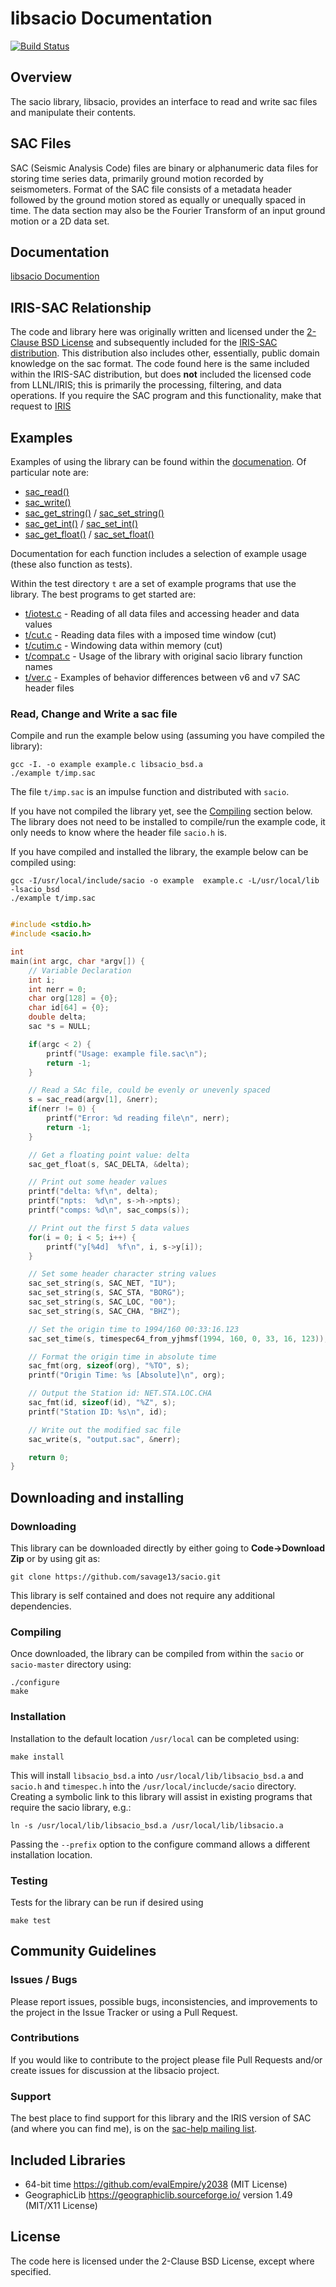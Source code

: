 libsacio Documentation
======================

[![Build Status](https://travis-ci.com/savage13/sacio.svg?branch=master)](https://travis-ci.com/savage13/sacio)

Overview
--------

The sacio library, libsacio, provides an interface to read and write sac files and manipulate their contents.

SAC Files
---------
SAC (Seismic Analysis Code) files are binary or alphanumeric data files for storing time series data, primarily ground motion recorded by seismometers. Format of the SAC file consists of a metadata header followed by the ground motion stored as equally or unequally spaced in time. The data section may also be the Fourier Transform of an input ground motion or a 2D data set.


Documentation
-------------

[libsacio Documention](https://savage13.github.io/sacio/)

IRIS-SAC Relationship
---------------------

The code and library here was originally written and licensed under the [2-Clause BSD License](https://choosealicense.com/licenses/bsd-2-clause/) and subsequently included for the [IRIS-SAC distribution](http://ds.iris.edu/ds/nodes/dmc/forms/sac/). This distribution also includes other, essentially, public domain knowledge on the sac format.  The code found here is the same included within the IRIS-SAC distribution, but does **not** included the licensed code from LLNL/IRIS; this is primarily the processing, filtering, and data operations. If you require the SAC program and this functionality, make that request to [IRIS](http://ds.iris.edu/ds/nodes/dmc/forms/sac/)


Examples
--------

Examples of using the library can be found within the [documenation](https://savage13.github.io/sacio/). Of particular note are:

   - [sac_read()](https://savage13.github.io/sacio/html/group__sac.html#gab2623928ccd5cac1a4cc94be5dd89273)
   - [sac_write()](https://savage13.github.io/sacio/html/group__sac.html#gafe8cd1cadc546ea9d67a5ca14fd3886d)
   - [sac_get_string()](https://savage13.github.io/sacio/html/group__sac.html#ga58de657b18177e79b5fa001b21c55e32) / [sac_set_string()](https://savage13.github.io/sacio/html/group__sac.html#ga9acd9d129945c8fdf5a21434ce1d3359)
   - [sac_get_int()](https://savage13.github.io/sacio/html/group__sac.html#ga65ddb9d01a8d1ea66bc7ad1024b30534) / [sac_set_int()](https://savage13.github.io/sacio/html/group__sac.html#ga65ddb9d01a8d1ea66bc7ad1024b30534)
   - [sac_get_float()](https://savage13.github.io/sacio/html/group__sac.html#ga94ddfd21929cd9cb6faa508d8b6d1460) / [sac_set_float()](https://savage13.github.io/sacio/html/group__sac.html#gaa5cd583512409156b09d6a4b0ec4b683)

Documentation for each function includes a selection of example usage (these also function as tests).

Within the test directory `t` are a set of example programs that use the library.  The best programs to get started are:

   - [t/iotest.c](t/iotest.c) - Reading of all data files and accessing header and data values
   - [t/cut.c](t/cut.c)    - Reading data files with a imposed time window (cut)
   - [t/cutim.c](cutim.c)  - Windowing data within memory (cut)
   - [t/compat.c](t/compat.c) - Usage of the library with original sacio library function names
   - [t/ver.c](t/ver.c)    - Examples of behavior differences between v6 and v7 SAC header files

### Read, Change and Write a sac file

Compile and run the example below using (assuming you have compiled the library):

    gcc -I. -o example example.c libsacio_bsd.a
    ./example t/imp.sac

The file `t/imp.sac` is an impulse function and distributed with `sacio`.

If you have not compiled the library yet, see the [Compiling](#compiling) section below. 
The library does not need to be installed to compile/run the example code, it only needs 
to know where the header file `sacio.h` is.

If you have compiled and installed the library, the example below can be compiled using:

    gcc -I/usr/local/include/sacio -o example  example.c -L/usr/local/lib -lsacio_bsd
    ./example t/imp.sac

```c

#include <stdio.h>
#include <sacio.h>

int
main(int argc, char *argv[]) {
    // Variable Declaration
    int i;
    int nerr = 0;
    char org[128] = {0};
    char id[64] = {0};
    double delta;
    sac *s = NULL;

    if(argc < 2) {
        printf("Usage: example file.sac\n");
        return -1;
    }

    // Read a SAc file, could be evenly or unevenly spaced
    s = sac_read(argv[1], &nerr);
    if(nerr != 0) {
        printf("Error: %d reading file\n", nerr);
        return -1;
    }

    // Get a floating point value: delta
    sac_get_float(s, SAC_DELTA, &delta);

    // Print out some header values
    printf("delta: %f\n", delta);
    printf("npts:  %d\n", s->h->npts);
    printf("comps: %d\n", sac_comps(s));

    // Print out the first 5 data values
    for(i = 0; i < 5; i++) {
        printf("y[%4d]  %f\n", i, s->y[i]);
    }

    // Set some header character string values
    sac_set_string(s, SAC_NET, "IU");
    sac_set_string(s, SAC_STA, "BORG");
    sac_set_string(s, SAC_LOC, "00");
    sac_set_string(s, SAC_CHA, "BHZ");

    // Set the origin time to 1994/160 00:33:16.123
    sac_set_time(s, timespec64_from_yjhmsf(1994, 160, 0, 33, 16, 123));

    // Format the origin time in absolute time
    sac_fmt(org, sizeof(org), "%TO", s);
    printf("Origin Time: %s [Absolute]\n", org);

    // Output the Station id: NET.STA.LOC.CHA
    sac_fmt(id, sizeof(id), "%Z", s);
    printf("Station ID: %s\n", id);

    // Write out the modified sac file
    sac_write(s, "output.sac", &nerr);

    return 0;
}
```


Downloading and installing
--------------------------

### Downloading 

This library can be downloaded directly by either going to **Code->Download Zip** or by using git as:

    git clone https://github.com/savage13/sacio.git

This library is self contained and does not require any additional dependencies. 
 
### Compiling

Once downloaded, the library can be compiled from within the `sacio` or `sacio-master` directory using:
  
    ./configure
    make 
    
### Installation

Installation to the default location `/usr/local` can be completed using:

    make install

This will install `libsacio_bsd.a` into `/usr/local/lib/libsacio_bsd.a` and 
`sacio.h` and `timespec.h` into the `/usr/local/inclucde/sacio` directory.  Creating 
a symbolic link to this library will assist in existing programs that require
the sacio library, e.g.:

    ln -s /usr/local/lib/libsacio_bsd.a /usr/local/lib/libsacio.a

Passing the `--prefix` option to the configure command allows a different installation location.  

### Testing

Tests for the library can be run if desired using

    make test
  
Community Guidelines
--------------------

### Issues / Bugs

Please report issues, possible bugs, inconsistencies, and improvements to the project in the Issue Tracker or using a Pull Request.

### Contributions

If you would like to contribute to the project please file Pull Requests and/or create issues for discussion at the libsacio project.

### Support

The best place to find support for this library and the IRIS version of SAC (and where you can find me), 
is on the [sac-help mailing list](http://ds.iris.edu/message-center/topic/sac-help/).

Included Libraries
------------------

- 64-bit time https://github.com/evalEmpire/y2038 (MIT License)
- GeographicLib https://geographiclib.sourceforge.io/ version 1.49 (MIT/X11 License)

License
-------

The code here is licensed under the 2-Clause BSD License, except where specified.
